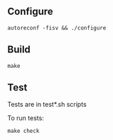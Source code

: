## Configure

```
autoreconf -fisv && ./configure 
```

## Build 

```
make
```

## Test

Tests are in test*.sh scripts

To run tests:
```
make check
```
